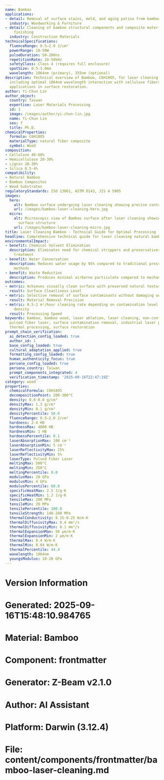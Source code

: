 ```yaml
---
name: Bamboo
applications:
- detail: Removal of surface stains, mold, and aging patina from bamboo products
  industry: Woodworking & Furniture
- detail: Cleaning of bamboo structural components and composite materials prior to
    finishing
  industry: Construction Materials
technicalSpecifications:
  fluenceRange: 0.5–2.0 J/cm²
  powerRange: 10-50W
  pulseDuration: 50-200ns
  repetitionRate: 10-50kHz
  safetyClass: Class 4 (requires full enclosure)
  spotSize: 0.5-3.0mm
  wavelength: 1064nm (primary), 355nm (optional)
description: Technical overview of Bamboo, C6H10O5, for laser cleaning applications,
  including optimal 1064nm wavelength interaction with cellulose fibers, and industrial
  applications in surface restoration.
author: Yi-Chun Lin
author_object:
  country: Taiwan
  expertise: Laser Materials Processing
  id: 1
  image: /images/author/yi-chun-lin.jpg
  name: Yi-Chun Lin
  sex: f
  title: Ph.D.
chemicalProperties:
  formula: C6H10O5
  materialType: natural fiber composite
  symbol: Wood
composition:
- Cellulose 40-60%
- Hemicellulose 20-30%
- Lignin 20-30%
- Silica 0.5-4%
compatibility:
- Natural Bamboo
- Bamboo Composites
- Wood Substrates
regulatoryStandards: ISO 13061, ASTM D143, JIS A 5905
images:
  hero:
    alt: Bamboo surface undergoing laser cleaning showing precise contamination removal
    url: /images/bamboo-laser-cleaning-hero.jpg
  micro:
    alt: Microscopic view of Bamboo surface after laser cleaning showing detailed
      surface structure
    url: /images/bamboo-laser-cleaning-micro.jpg
title: Laser Cleaning Bamboo - Technical Guide for Optimal Processing
headline: Comprehensive technical guide for laser cleaning natural bamboo materials
environmentalImpact:
- benefit: Chemical Solvent Elimination
  description: Eliminates need for chemical strippers and preservatives in bamboo
    treatment
- benefit: Water Conservation
  description: Reduces water usage by 95% compared to traditional pressure washing
    methods
- benefit: Waste Reduction
  description: Produces minimal airborne particulate compared to mechanical sanding
outcomes:
- metric: Achieves visually clean surface with preserved natural texture
  result: Surface Cleanliness Level
- metric: Selective removal of surface contaminants without damaging underlying fibers
  result: Material Removal Precision
- metric: 0.5-2 m²/hour cleaning rate depending on contamination level and bamboo
    density
  result: Processing Speed
keywords: bamboo, bamboo wood, laser ablation, laser cleaning, non-contact cleaning,
  pulsed fiber laser, surface contamination removal, industrial laser parameters,
  thermal processing, surface restoration
prompt_chain_verification:
  ai_detection_config_loaded: true
  author_id: 1
  base_config_loaded: true
  cultural_adaptation_applied: true
  formatting_config_loaded: true
  human_authenticity_focus: true
  persona_config_loaded: true
  persona_country: Taiwan
  prompt_components_integrated: 4
  verification_timestamp: '2025-09-16T22:47:19Z'
category: wood
properties:
  chemicalFormula: C6H10O5
  decompositionPoint: 200-300°C
  density: 0.6-0.8 g/cm³
  densityMax: 1.3 g/cm³
  densityMin: 0.1 g/cm³
  densityPercentile: 50.0
  fluenceRange: 0.5–2.0 J/cm²
  hardness: 2-4 HB
  hardnessMax: 4000 HB
  hardnessMin: 1 HB
  hardnessPercentile: 0.1
  laserAbsorptionMax: 100 cm⁻¹
  laserAbsorptionMin: 5 cm⁻¹
  laserReflectivityMax: 25%
  laserReflectivityMin: 5%
  laserType: Pulsed Fiber Laser
  meltingMax: 500°C
  meltingMin: 250°C
  meltingPercentile: 0.0
  modulusMax: 20 GPa
  modulusMin: 4 GPa
  modulusPercentile: 68.8
  specificHeatMax: 2.5 J/g·K
  specificHeatMin: 1.2 J/g·K
  tensileMax: 200 MPa
  tensileMin: 20 MPa
  tensilePercentile: 100.0
  tensileStrength: 140-280 MPa
  thermalConductivity: 0.15-0.25 W/m·K
  thermalDiffusivityMax: 0.4 mm²/s
  thermalDiffusivityMin: 0.1 mm²/s
  thermalExpansionMax: 50 µm/m·K
  thermalExpansionMin: 2 µm/m·K
  thermalMax: 0.4 W/m·K
  thermalMin: 0.04 W/m·K
  thermalPercentile: 44.4
  wavelength: 1064nm
  youngsModulus: 10-20 GPa
---
```


# Version Information
# Generated: 2025-09-16T15:48:10.984765
# Material: Bamboo
# Component: frontmatter
# Generator: Z-Beam v2.1.0
# Author: AI Assistant
# Platform: Darwin (3.12.4)
# File: content/components/frontmatter/bamboo-laser-cleaning.md